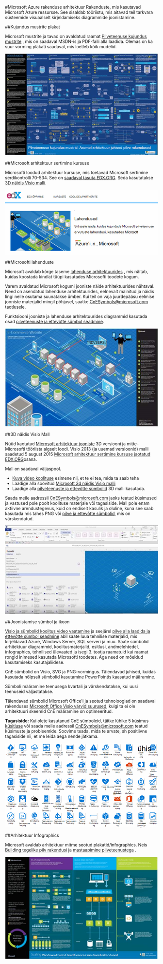 <properties 
    pageTitle="Rakenduse arhitektuur Microsoft Azure | Microsoft Azure'i" 
    description="Levinud kujundus mustrite katva arhitektuuri ülevaade" 
    services="" 
    documentationCenter="" 
    authors="Rboucher" 
    manager="jwhit" 
    editor="mattshel"/>

<tags 
    ms.service="multiple" 
    ms.workload="na" 
    ms.tgt_pltfrm="na" 
    ms.devlang="na" 
    ms.topic="article" 
    ms.date="09/13/2016" 
    ms.author="robb"/>

#<a name="application-architecture-on-microsoft-azure"></a>Microsoft Azure rakenduse arhitektuur
Rakenduste, mis kasutavad Microsoft Azure ressursse. See sisaldab tööriistu, mis aitavad teil tarkvara süsteemide visuaalselt kirjeldamiseks diagrammide joonistamine. 

##<a name="design-patterns-poster"></a>Kujundus mustrite plakat

Microsoft mustrite ja tavad on avaldatud raamat [Pilveteenuse kujundus mustrite](http://msdn.microsoft.com/library/dn568099.aspx) , mis on saadaval MSDN-is ja PDF-faili alla laadida. Olemas on ka suur vorming plakati saadaval, mis loetleb kõik mudelid. 

![mustrite ja tavad Cloud mustrite plakat](./media/architecture-overview/PnPPatternPosterThumb.jpg)

##<a name="microsoft-architecture-certification-course"></a>Microsoft arhitektuur sertimine kursuse

Microsofti loodud arhitektuur kursuse, mis toetavad Microsoft sertimine serdikontrolli 70-534. See on [saadaval tasuta EDX.ORG](https://www.edx.org/course/architecting-microsoft-azure-solutions-microsoft-dev205x).  Seda kasutatakse [3D näidis Visio malli](#3d-blueprint-visio-template). 

![Kursuse Microsoft Architecture sertimine](./media/architecture-overview/EDXCourse.png)


##<a name="microsoft-solutions"></a>Microsofti lahenduste

Microsoft avaldab kõrge taseme [lahenduse arhitektuurides](http://aka.ms/azblueprints) , mis näitab, kuidas koostada kindlat tüüpi kasutades Microsofti toodete kogum. 

Varem avaldatud Microsoft kogumi jooniste näide arhitektuurides nähtaval. Need on asendatud lahenduse arhitektuurides, eelnevalt mainitud ja näidis lingi neile osutama suunatakse ümber. Kui teil on vaja juurdepääsu eelmise jooniste materjalid mingil põhjusel, saatke [CnESymbols@microsoft.com](mailto:CnESymbols@microsoft.com) taotlusele.   

Funktsiooni jooniste ja lahenduse arhitektuurides diagrammid kasutada osad [pilveteenuste ja ettevõtte sümbol seadmine](#Drawing-symbol-and-icon-sets).   

![Microsoft arhitektuuri näidis 3D joonis](./media/architecture-overview/BluePrintThumb.jpg)



##<a name="3d-blueprint-visio-template"></a>3D näidis Visio Mall

Nüüd kaotatud [Microsoft arhitektuur jooniste](http://aka.ms/azblueprints) 3D versiooni ja mitte-Microsofti tööriista algselt loodi. Visio 2013 (ja uuemad versioonid) malli saadetud 5 august 2015 [Microsoft arhitektuur sertimine kursuse jaotatud EDX.ORG](#microsoft-architecture-certification-course)osana.

Mall on saadaval väljaspool. 

- [Kuva video koolituse](http://aka.ms/3dBlueprintTemplateVideo) esimene nii, et te ei tea, mida ta saab teha   
- Laadige alla soovitud [Microsoft 3d näidis Visio malli](http://aka.ms/3DBlueprintTemplate)
- Laadige alla [pilveteenuste ja ettevõtte sümbolid](#drawing-symbol-and-icon-sets) 3D malli kasutada. 

Saada meile aadressil [CnESymbols@microsoft.com](mailto:CnESymbols@microsoft.com) jaoks teatud küsimused ja vastused pole poolt koolituse materjale või tagasiside. Mall pole enam aktiivne arendustegevus, kuid on endiselt kasulik ja oluline, kuna see saab kasutada mis tahes PNG või [pilve ja ettevõtte sümbolid](#drawing-symbol-and-icon-sets), mis on värskendatud.  

![Microsoft 3D näidis Visio Mall](./media/architecture-overview/3DBlueprintVisioTemplate.jpg)


##<a name="drawing-symbol-and-icon-sets"></a>Joonistamise sümbol ja ikoon 

[Visio ja sümbolid koolitus video vaatamine](http://aka.ms/CnESymbolsVideo) ja seejärel [pilve alla laadida ja ettevõtte sümbol seadmine](http://aka.ms/CnESymbols) abil saate luua tehnilise materjalid, mis kirjeldavad Azure, Windows Server, SQL serveri ja muu. Saate sümbolid arhitektuur diagrammid, koolitusmaterjalid, esitlusi, andmelehtedel, infographics, tehnilised ülevaated ja isegi 3. tootja raamatuid kui raamat rongid inimesed kasutada Microsofti toodetes. Aga need on mõeldud kasutamiseks kasutajaliidese.

CnE sümbolid on Visio, SVG ja PNG-vormingus. Täiendavad juhised, kuidas kasutada hõlpsalt sümbolid kasutamine PowerPointis kaasatud määramine. 

Sümboli määramine teenusega kvartali ja värskendatakse, kui uusi teenuseid väljastatakse. 

Täiendavad sümbolid Microsoft Office'i ja seotud tehnoloogiad on saadaval rakenduses [Microsoft Office Visio värvid suurused](http://www.microsoft.com/en-us/download/details.aspx?id=35772), kuigi ta ei ole arhitektuuri skeemid CnE määramine on optimeeritud.   

**Tagasiside:** Kui olete kasutanud CnE sümboleid, täitke lühike 5 küsimus [küsitluse](http://aka.ms/azuresymbolssurveyv2) või saada meile aadressil [CnESymbols@microsoft.com](mailto:CnESymbols@microsoft.com) teatud küsimuste ja probleemide. Soovime teada, mida te arvate, sh positiivne tagasiside nii, et me leida aega nende jätkama. 

![Pilveteenuste ja ettevõtte sümbol/ikoonikomplekti](./media/architecture-overview/CnESymbols.png)

##<a name="architecture-infographics"></a>Arhitektuur Infographics

Microsoft avaldab arhitektuur mitme seotud plakatid/infographics. Neis [Building tegelike pilv rakendusi](https://azure.microsoft.com/documentation/infographics/building-real-world-cloud-apps/) ja [mastaapimine pilveteenustega](https://azure.microsoft.com/documentation/infographics/cloud-services/) . 

![Azure'i arhitektuur Infographics](./media/architecture-overview/AzureArchInfographicThumb.jpg)
